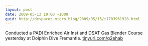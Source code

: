 ```yaml
---
layout: post
date: 2009-05-13 10:00 +1000
guid: http://desparoz.micro.blog/2009/05/13/t1783961928.html
---
```

Conducted a PADI Enriched Air Inst and DSAT Gas Blender Course yesterday at Dolphin Dive Fremantle. [tinyurl.com/q2ehab](http://tinyurl.com/q2ehab)
